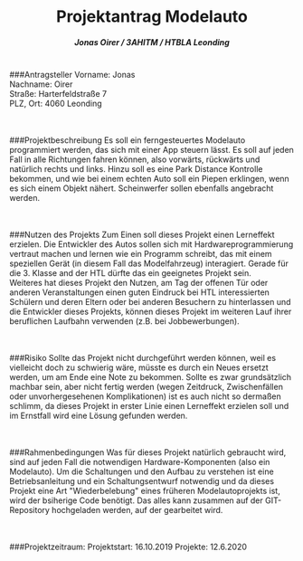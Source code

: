 <h1 align="center">Projektantrag Modelauto</h1><h5 align="center">Jonas Oirer / 3AHITM / HTBLA Leonding</h3><br>###AntragstellerVorname: Jonas<br>Nachname: Oirer<br>Straße: Harterfeldstraße 7<br>PLZ, Ort: 4060 Leonding<br><br><br>###ProjektbeschreibungEs soll ein ferngesteuertes Modelauto programmiert werden, das sich mit einer App steuern lässt. Es soll auf jeden Fall in alle Richtungen fahren können, also vorwärts, rückwärts und natürlich rechts und links. Hinzu soll es eine Park Distance Kontrolle bekommen, und wie bei einem echten Auto soll ein Piepen erklingen, wenn es sich einem Objekt nähert. Scheinwerfer sollen ebenfalls angebracht werden.<br><br><br>###Nutzen des ProjektsZum Einen soll dieses Projekt einen Lerneffekt erzielen. Die Entwickler des Autos sollen sich mit Hardwareprogrammierung vertraut machen und lernen wie ein Programm schreibt, das mit einem speziellen Gerät (in diesem Fall das Modelfahrzeug) interagiert. Gerade für die 3. Klasse and der HTL dürfte das ein geeignetes Projekt sein.<br>Weiteres hat dieses Projekt den Nutzen, am Tag der offenen Tür oder anderen Veranstaltungen einen guten Eindruck bei HTL interessierten Schülern und deren Eltern oder bei anderen Besuchern zu hinterlassen und die Entwickler dieses Projekts, können dieses Projekt im weiteren Lauf ihrer beruflichen Laufbahn verwenden (z.B. bei Jobbewerbungen).<br><br><br>###Risiko Sollte das Projekt nicht durchgeführt werden können,  weil es vielleicht doch zu schwierig wäre, müsste es durch ein Neues ersetzt werden, um am Ende eine Note zu bekommen. Sollte es zwar grundsätzlich machbar sein, aber nicht fertig werden (wegen Zeitdruck, Zwischenfällen oder unvorhergesehenen Komplikationen) ist es auch nicht so dermaßen schlimm, da dieses Projekt in erster Linie einen Lerneffekt erzielen soll und im Ernstfall wird eine Lösung gefunden werden.<br><br><br>###RahmenbedingungenWas für dieses Projekt natürlich gebraucht wird, sind auf jeden Fall die notwendigen Hardware-Komponenten (also ein Modelauto). Um die Schaltungen und den Aufbau zu verstehen ist eine Betriebsanleitung und ein Schaltungsentwurf notwendig und da dieses Projekt eine Art "Wiederbelebung" eines früheren Modelautoprojekts ist, wird der bsiherige Code benötigt. Das alles kann zusammen auf der GIT-Repository hochgeladen werden, auf der gearbeitet wird.<br><br><br>###Projektzeitraum:Projektstart: 16.10.2019Projekte: 12.6.2020